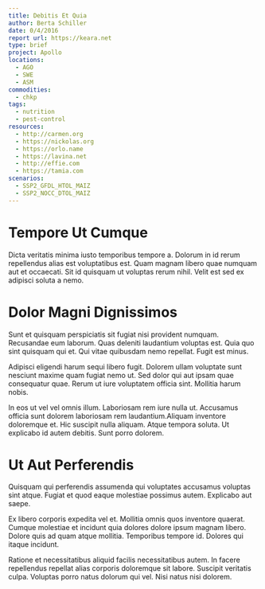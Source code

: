 ```yaml
---
title: Debitis Et Quia
author: Berta Schiller
date: 0/4/2016
report url: https://keara.net
type: brief
project: Apollo
locations:
  - AGO
  - SWE
  - ASM
commodities:
  - chkp
tags:
  - nutrition
  - pest-control
resources:
  - http://carmen.org
  - https://nickolas.org
  - https://orlo.name
  - https://lavina.net
  - http://effie.com
  - https://tamia.com
scenarios:
  - SSP2_GFDL_HTOL_MAIZ
  - SSP2_NOCC_DTOL_MAIZ
---
```

# Tempore Ut Cumque
Dicta veritatis minima iusto temporibus tempore a. Dolorum in id rerum repellendus alias est voluptatibus est. Quam magnam libero quae numquam aut et occaecati. Sit id quisquam ut voluptas rerum nihil. Velit est sed ex adipisci soluta a nemo.

# Dolor Magni Dignissimos
Sunt et quisquam perspiciatis sit fugiat nisi provident numquam. Recusandae eum laborum. Quas deleniti laudantium voluptas est. Quia quo sint quisquam qui et. Qui vitae quibusdam nemo repellat. Fugit est minus.
 Adipisci eligendi harum sequi libero fugit. Dolorem ullam voluptate sunt nesciunt maxime quam fugiat nemo ut. Sed dolor qui aut ipsam quae consequatur quae. Rerum ut iure voluptatem officia sint. Mollitia harum nobis.
 In eos ut vel vel omnis illum. Laboriosam rem iure nulla ut. Accusamus officia sunt dolorem laboriosam rem laudantium.Aliquam inventore doloremque et. Hic suscipit nulla aliquam. Atque tempora soluta. Ut explicabo id autem debitis. Sunt porro dolorem.

# Ut Aut Perferendis
Quisquam qui perferendis assumenda qui voluptates accusamus voluptas sint atque. Fugiat et quod eaque molestiae possimus autem. Explicabo aut saepe.
 Ex libero corporis expedita vel et. Mollitia omnis quos inventore quaerat. Cumque molestiae et incidunt quia dolores dolore ipsum magnam libero. Dolore quis ad quam atque mollitia. Temporibus tempore id. Dolores qui itaque incidunt.
 Ratione et necessitatibus aliquid facilis necessitatibus autem. In facere repellendus repellat alias corporis doloremque sit labore. Suscipit veritatis culpa. Voluptas porro natus dolorum qui vel. Nisi natus nisi dolorem.
